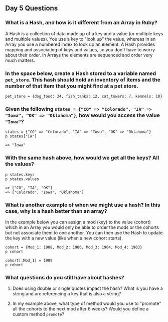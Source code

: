 ## Day 5 Questions

### What is a Hash, and how is it different from an Array in Ruby?

A Hash is a collection of data made up of a key and a value (or multiple keys and multiple values). You use a key to "look up" the value, whereas in an Array you use a numbered index to look up an element. A Hash provides mapping and associating of keys and values, so you don't have to worry about their order. In Arrays the elements are sequenced and order very much matters.

### In the space below, create a Hash stored to a variable named `pet_store`.  This hash should hold an inventory of items and the number of that item that you might find at a pet store.
```
pet_store = {dog_food: 34, fish_tanks: 12, cat_towers: 7, kennels: 10}
```

### Given the following `states = {"CO" => "Colorado", "IA" => "Iowa", "OK" => "Oklahoma"}`, how would you access the value `"Iowa"`?
```
states = {"CO" => "Colorado", "IA" => "Iowa", "OK" => "Oklahoma"}
p states["IA"]

=> "Iowa"
```

### With the same hash above, how would we get all the keys?  All the values?
```
p states.keys
p states.values

=> ["CO", "IA", "OK"]
=> ["Colorado", "Iowa", "Oklahoma"]
```

### What is another example of when we might use a hash?  In this case, why is a hash better than an array?

In the example below you can assign a mod (key) to the value (cohort) which in an Array you would only be able to order the mods or the cohorts but not associate them to one another. You can then use the Hash to update the key with a new value (like when a new cohort starts).  
```
cohort = {Mod_1: 1908, Mod_2: 1906, Mod_3: 1904, Mod_4: 1903}
p cohort

cohort[:Mod_1] = 1909
p cohort
```

### What questions do you still have about hashes?

1. Does using double or single quotes impact the hash? What is you have a string and are referencing a key that is also a string?

1. In my example above, what type of method would you use to "promote" all the cohorts to the next mod after 6 weeks? Would you define a custom method `promote`?
